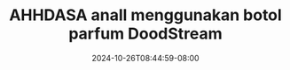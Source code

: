 --- 
title: "AHHDASA anall menggunakan botol parfum  DoodStream"
description: "nonton   AHHDASA anall menggunakan botol parfum  DoodStream durasi panjang full vidio baru"
date: 2024-10-26T08:44:59-08:00
file_code: "i6vq29jwljgg"
draft: false
cover: "k3ymei8cy29jzh2y.jpg"
tags: ["AHHDASA", "anall", "menggunakan", "botol", "parfum", "DoodStream", "bokep-indo", "bokep-viral", "bokep-ig"]
length: 2315
fld_id: "1482911"
foldername: "Ahh dasa  labilasa update"
categories: ["Ahh dasa  labilasa update"]
views: 0
---